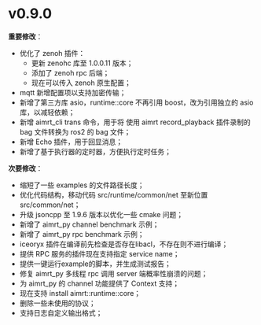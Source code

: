 # v0.9.0


**重要修改**：
- 优化了 zenoh 插件：
  - 更新 zenohc 库至 1.0.0.11 版本；
  - 添加了 zenoh rpc 后端；
  - 现在可以传入 zenoh 原生配置；
- mqtt 新增配置项以支持加密传输；
- 新增了第三方库 asio，runtime::core 不再引用 boost，改为引用独立的 asio 库，以减轻依赖；
- 新增 aimrt_cli trans 命令，用于将 使用 aimrt record_playback 插件录制的 bag 文件转换为 ros2 的 bag 文件；
- 新增 Echo 插件，用于回显消息；
- 新增了基于执行器的定时器，方便执行定时任务；

**次要修改**：
- 缩短了一些 examples 的文件路径长度；
- 优化代码结构，移动代码 src/runtime/common/net 至新位置 src/common/net；
- 升级 jsoncpp 至 1.9.6 版本以优化一些 cmake 问题；
- 新增了 aimrt_py channel benchmark 示例；
- 新增了 aimrt_py rpc benchmark 示例；
- iceoryx 插件在编译前先检查是否存在libacl，不存在则不进行编译；
- 提供 RPC 服务的插件现在支持指定 service name；
- 提供一键运行example的脚本，并生成测试报告；
- 修复 aimrt_py 多线程 rpc 调用 server 端概率性崩溃的问题；
- 为 aimrt_py 的 channel 功能提供了 Context 支持；
- 现在支持 install aimrt::runtime::core；
- 删除一些未使用的协议；
- 支持日志自定义输出格式；

